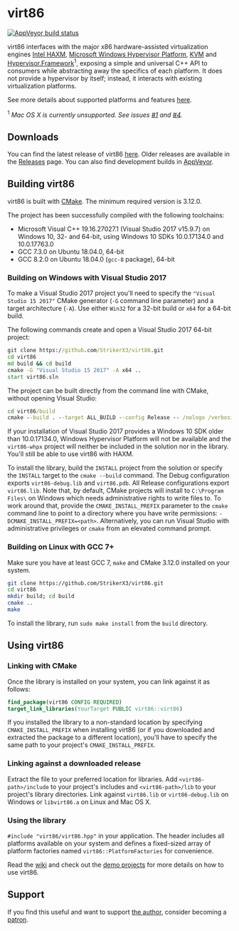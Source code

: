 # virt86

[![AppVeyor build status](https://ci.appveyor.com/api/projects/status/qbe0h2k9pl2sselw/branch/master?svg=true)](https://ci.appveyor.com/project/StrikerX3/virt86/branch/master)

virt86 interfaces with the major x86 hardware-assisted virtualization engines
[Intel HAXM](https://github.com/intel/haxm),
[Microsoft Windows Hypervisor Platform](https://docs.microsoft.com/en-us/virtualization/api/),
[KVM](https://www.linux-kvm.org/page/Main_Page) and
[Hypervisor.Framework](https://developer.apple.com/documentation/hypervisor)<sup>1</sup>, exposing a simple and universal C++ API to consumers while abstracting away the specifics of each platform. It does not provide a hypervisor by itself; instead, it interacts with existing virtualization platforms.

See more details about supported platforms and features [here](https://github.com/StrikerX3/virt86/wiki/Supported-Platforms-and-Features).

<sup>1</sup> *Mac OS X is currently unsupported. See issues [#1](https://github.com/StrikerX3/virt86/issues/1) and [#4](https://github.com/StrikerX3/virt86/issues/4).*

## Downloads

You can find the latest release of virt86 [here](https://github.com/StrikerX3/virt86/releases/latest). Older releases are available in the [Releases](https://github.com/StrikerX3/virt86/releases) page. You can also find development builds in [AppVeyor](https://ci.appveyor.com/project/StrikerX3/virt86/branch/master).

## Building virt86

virt86 is built with [CMake](https://cmake.org/). The minimum required version is 3.12.0.

The project has been successfully compiled with the following toolchains:

* Microsoft Visual C++ 19.16.27027.1 (Visual Studio 2017 v15.9.7) on Windows 10, 32- and 64-bit, using Windows 10 SDKs 10.0.17134.0 and 10.0.17763.0
* GCC 7.3.0 on Ubuntu 18.04.0, 64-bit
* GCC 8.2.0 on Ubuntu 18.04.0 (`gcc-8` package), 64-bit

### Building on Windows with Visual Studio 2017

To make a Visual Studio 2017 project you'll need to specify the `"Visual Studio 15 2017"` CMake generator (`-G` command line parameter) and a target architecture (`-A`). Use either `Win32` for a 32-bit build or `x64` for a 64-bit build.

The following commands create and open a Visual Studio 2017 64-bit project:

```cmd
git clone https://github.com/StrikerX3/virt86.git
cd virt86
md build && cd build
cmake -G "Visual Studio 15 2017" -A x64 ..
start virt86.sln
```
The project can be built directly from the command line with CMake, without opening Visual Studio:

```cmd
cd virt86/build
cmake --build . --target ALL_BUILD --config Release -- /nologo /verbosity:minimal /maxcpucount
```

If your installation of Visual Studio 2017 provides a Windows 10 SDK older than 10.0.17134.0, Windows Hypervisor Platform will not be available and the `virt86-whpx` project will neither be included in the solution nor in the library. You'll still be able to use virt86 with HAXM.

To install the library, build the `INSTALL` project from the solution or specify the `INSTALL` target to the `cmake --build` command. The Debug configuration exports `virt86-debug.lib` and `virt86.pdb`. All Release configurations export `virt86.lib`. Note that, by default, CMake projects will install to `C:\Program Files\` on Windows which needs administrative rights to write files to. To work around that, provide the `CMAKE_INSTALL_PREFIX` parameter to the `cmake` command line to point to a directory where you have write permissions: `-DCMAKE_INSTALL_PREFIX=<path>`. Alternatively, you can run Visual Studio with administrative privileges or `cmake` from an elevated command prompt.

### Building on Linux with GCC 7+

Make sure you have at least GCC 7, `make` and CMake 3.12.0 installed on your system.

```bash
git clone https://github.com/StrikerX3/virt86.git
cd virt86
mkdir build; cd build
cmake ..
make
```

To install the library, run `sudo make install` from the `build` directory.

## Using virt86

### Linking with CMake

Once the library is installed on your system, you can link against it as follows:

```cmake
find_package(virt86 CONFIG REQUIRED)
target_link_libraries(YourTarget PUBLIC virt86::virt86)
```

If you installed the library to a non-standard location by specifying `CMAKE_INSTALL_PREFIX` when installing virt86 (or if you downloaded and extracted the package to a different location), you'll have to specify the same path to your project's `CMAKE_INSTALL_PREFIX`.

### Linking against a downloaded release

Extract the file to your preferred location for libraries. Add `<virt86-path>/include` to your project's includes and `<virt86-path>/lib` to your project's library directories. Link against `virt86.lib` or `virt86-debug.lib` on Windows or `libvirt86.a` on Linux and Mac OS X.

### Using the library

`#include "virt86/virt86.hpp"` in your application. The header includes all platforms available on your system and defines a fixed-sized array of platform factories named `virt86::PlatformFactories` for convenience.

Read the [wiki](https://github.com/StrikerX3/virt86/wiki) and check out the [demo projects](https://github.com/StrikerX3/virt86-demos) for more details on how to use virt86.

## Support

If you find this useful and want to support [the author](https://github.com/StrikerX3), consider becoming a [patron](https://www.patreon.com/StrikerX3).
